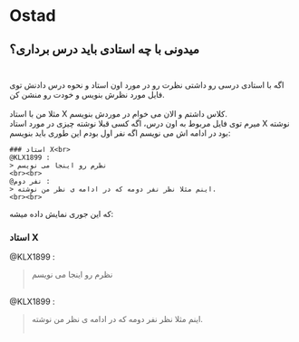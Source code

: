 # Ostad
## میدونی با چه استادی باید درس برداری؟<br><br>
اگه با استادی درسی رو داشتی نظرت رو در مورد اون استاد و نحوه درس دادنش توی فایل مورد نظرش بنویس و خودت رو منشن کن.<br><br>
مثلا من با استاد X کلاس داشتم و الان می خوام در موردش بنویسم.<br>
میرم توی فایل مربوط به اون درس، اگه کسی قبلا نوشته چیزی در مورد استاد X نوشته بود در ادامه اش می نویسم اگه نفر اول بودم این طوری باید بنویسم:<br>

>
```
### استاد X<br>
@KLX1899 :
> نظرم رو اینجا می نویسم
<br><br>
@نفر دوم :
> اینم مثلا نظر نفر دومه که در ادامه ی نظر من نوشته.
<br><br>
```

که این جوری نمایش داده میشه:<br>
### استاد X<br>
@KLX1899 :
> نظرم رو اینجا می نویسم
<br><br>

@KLX1899 :
> اینم مثلا نظر نفر دومه که در ادامه ی نظر من نوشته.
<br><br>
